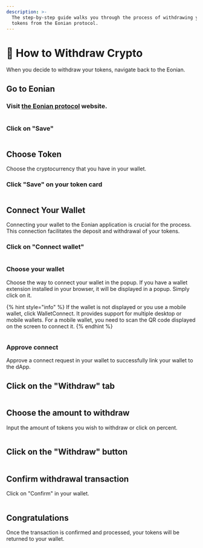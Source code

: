 ```yaml
---
description: >-
  The step-by-step guide walks you through the process of withdrawing your
  tokens from the Eonian protocol.
---
```


# 🍰 How to Withdraw Crypto

When you decide to withdraw your tokens, navigate back to the Eonian.

## **Go to Eonian**

### Visit [the Eonian protocol](https://eonian.finance/) website.

<figure><img src="../../.gitbook/assets/7168fb71-7a69-402d-b4d9-49dad721da69.png" alt=""><figcaption></figcaption></figure>

### Click on "Save"

<figure><img src="../../.gitbook/assets/image (2).png" alt=""><figcaption></figcaption></figure>

## **Choose Token**

Choose the cryptocurrency that you have in your wallet.&#x20;

### Click "Save" on your token card

<figure><img src="../../.gitbook/assets/image (3).png" alt=""><figcaption></figcaption></figure>

## **Connect Your Wallet**

Connecting your wallet to the Eonian application is crucial for the process. This connection facilitates the deposit and withdrawal of your tokens.

### Click on "Connect wallet"

<figure><img src="../../.gitbook/assets/image (4).png" alt=""><figcaption></figcaption></figure>

### Choose your wallet

Choose the way to connect your wallet in the popup. If you have a wallet extension installed in your browser, it will be displayed in a popup. Simply click on it.&#x20;

{% hint style="info" %}
If the wallet is not displayed or you use a mobile wallet, click WalletConnect. It provides support for multiple desktop or mobile wallets. For a mobile wallet, you need to scan the QR code displayed on the screen to connect it.
{% endhint %}

<figure><img src="../../.gitbook/assets/image (5).png" alt=""><figcaption></figcaption></figure>

### Approve connect

Approve a connect request in your wallet to successfully link your wallet to the dApp.

## Click on the "Withdraw" tab

<figure><img src="../../.gitbook/assets/image (20).png" alt=""><figcaption></figcaption></figure>



## Choose the amount to withdraw

Input the amount of tokens you wish to withdraw or click on percent.

<figure><img src="../../.gitbook/assets/8754979a-31d8-4083-81f3-6a686fb46bfc.png" alt=""><figcaption></figcaption></figure>

## Click on the "Withdraw" button

<figure><img src="../../.gitbook/assets/image (22).png" alt=""><figcaption></figcaption></figure>

## Confirm withdrawal transaction

Click on "Confirm" in your wallet.

<figure><img src="../../.gitbook/assets/10c66667-bdc0-45e8-83bc-15a998a174c0.png" alt=""><figcaption></figcaption></figure>

## Congratulations

Once the transaction is confirmed and processed, your tokens will be returned to your wallet.
